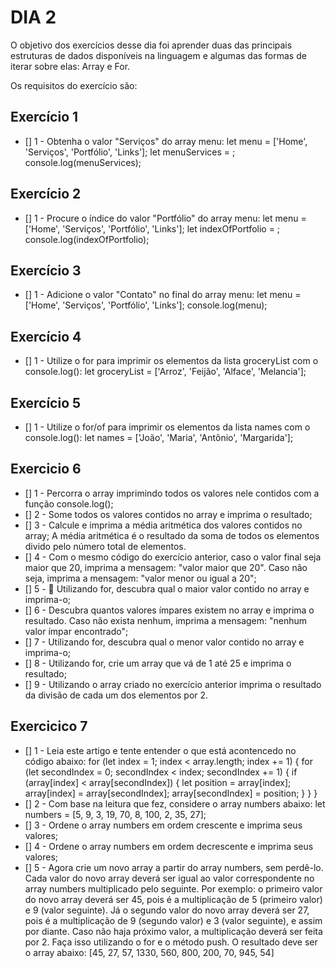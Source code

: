 # DIA 2

O objetivo dos exercícios desse dia foi aprender duas das principais estruturas de dados disponíveis na linguagem e algumas das formas de iterar sobre elas: Array e For.

Os requisitos do exercício são:

## Exercício 1
- [] 1 - Obtenha o valor "Serviços" do array menu:
let menu = ['Home', 'Serviços', 'Portfólio', 'Links'];
let menuServices = ;
console.log(menuServices);


## Exercício 2
- [] 1 - Procure o índice do valor "Portfólio" do array menu:
let menu = ['Home', 'Serviços', 'Portfólio', 'Links'];
let indexOfPortfolio = ;
console.log(indexOfPortfolio);


## Exercício 3
- [] 1 - Adicione o valor "Contato" no final do array menu:
let menu = ['Home', 'Serviços', 'Portfólio', 'Links'];
console.log(menu);


## Exercício 4
- [] 1 - Utilize o for para imprimir os elementos da lista groceryList com o console.log():
let groceryList = ['Arroz', 'Feijão', 'Alface', 'Melancia'];


## Exercício 5
- [] 1 - Utilize o for/of para imprimir os elementos da lista names com o console.log():
let names = ['João', 'Maria', 'Antônio', 'Margarida'];


## Exercicio 6
- [] 1 - Percorra o array imprimindo todos os valores nele contidos com a função console.log();
- [] 2 - Some todos os valores contidos no array e imprima o resultado;
- [] 3 - Calcule e imprima a média aritmética dos valores contidos no array; A média aritmética é o resultado da soma de todos os elementos divido pelo número total de elementos.
- [] 4 - Com o mesmo código do exercício anterior, caso o valor final seja maior que 20, imprima a mensagem: "valor maior que 20". Caso não seja, imprima a mensagem: "valor menor ou igual a 20";
- [] 5 - 🚀 Utilizando for, descubra qual o maior valor contido no array e imprima-o;
- [] 6 - Descubra quantos valores ímpares existem no array e imprima o resultado. Caso não exista nenhum, imprima a mensagem: "nenhum valor ímpar encontrado";
- [] 7 - Utilizando for, descubra qual o menor valor contido no array e imprima-o;
- [] 8 - Utilizando for, crie um array que vá de 1 até 25 e imprima o resultado;
- [] 9 - Utilizando o array criado no exercício anterior imprima o resultado da divisão de cada um dos elementos por 2.


## Exercicico 7
- [] 1 - Leia este artigo e tente entender o que está acontencedo no código abaixo:
for (let index = 1; index < array.length; index += 1) {
  for (let secondIndex = 0; secondIndex < index; secondIndex += 1) {
    if (array[index] < array[secondIndex]) {
      let position = array[index];
      array[index] = array[secondIndex];
      array[secondIndex] = position;
    }
  }
}
- [] 2 - Com base na leitura que fez, considere o array numbers abaixo:
let numbers = [5, 9, 3, 19, 70, 8, 100, 2, 35, 27];
- [] 3 - Ordene o array numbers em ordem crescente e imprima seus valores;
- [] 4 - Ordene o array numbers em ordem decrescente e imprima seus valores;
- [] 5 - Agora crie um novo array a partir do array numbers, sem perdê-lo. Cada valor do novo array deverá ser igual ao valor correspondente no array numbers multiplicado pelo seguinte. Por exemplo: o primeiro valor do novo array deverá ser 45, pois é a multiplicação de 5 (primeiro valor) e 9 (valor seguinte). Já o segundo valor do novo array deverá ser 27, pois é a multiplicação de 9 (segundo valor) e 3 (valor seguinte), e assim por diante. Caso não haja próximo valor, a multiplicação deverá ser feita por 2. Faça isso utilizando o for e o método push. O resultado deve ser o array abaixo:
[45, 27, 57, 1330, 560, 800, 200, 70, 945, 54]

